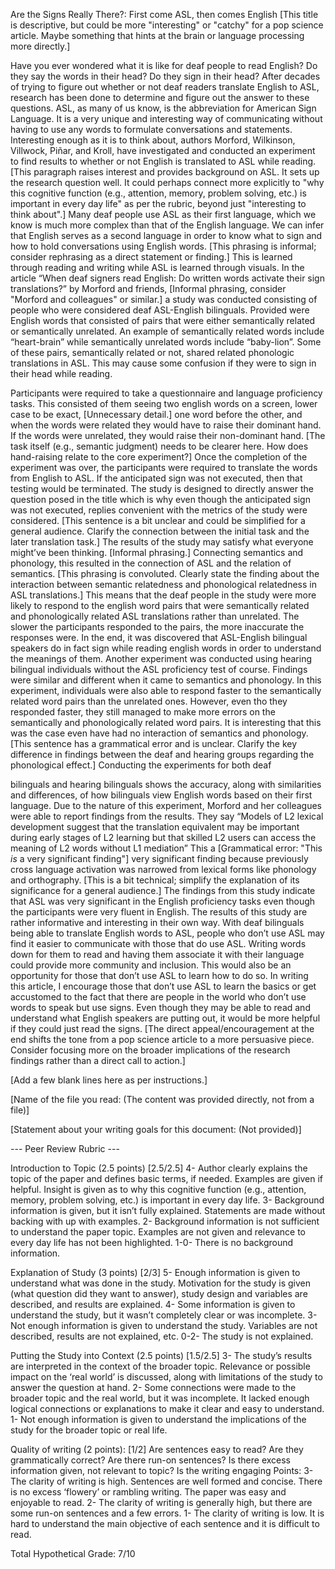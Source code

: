 Are the Signs Really There?: First come ASL, then comes English [This title is descriptive, but could be more "interesting" or "catchy" for a pop science article. Maybe something that hints at the brain or language processing more directly.]

Have you ever wondered what it is like for deaf people to read English? Do they
say the words in their head? Do they sign in their head? After decades of trying to figure
out whether or not deaf readers translate English to ASL, research has been done to
determine and figure out the answer to these questions. ASL, as many of us know, is the
abbreviation for American Sign Language. It is a very unique and interesting way of
communicating without having to use any words to formulate conversations and
statements. Interesting enough as it is to think about, authors Morford, Wilkinson,
Villwock, Piñar, and Kroll, have investigated and conducted an experiment to find
results to whether or not English is translated to ASL while reading. [This paragraph raises interest and provides background on ASL. It sets up the research question well. It could perhaps connect more explicitly to "why this cognitive function (e.g., attention, memory, problem solving, etc.) is important in every day life" as per the rubric, beyond just "interesting to think about".]
Many deaf people use ASL as their first language, which we know is much more
complex than that of the English language. We can infer that English serves as a second
language in order to know what to sign and how to hold conversations using English
words. [This phrasing is informal; consider rephrasing as a direct statement or finding.] This is learned through reading and writing while ASL is learned through visuals.
In the article “When deaf signers read English: Do written words activate their sign
translations?” by Morford and friends, [Informal phrasing, consider "Morford and colleagues" or similar.] a study was conducted consisting of people who
were considered deaf ASL-English bilinguals. Provided were English words that
consisted of pairs that were either semantically related or semantically unrelated. An
example of semantically related words include “heart-brain” while semantically
unrelated words include “baby-lion”. Some of these pairs, semantically related or not,
shared related phonologic translations in ASL. This may cause some confusion if they
were to sign in their head while reading.

Participants were required to take a questionnaire and language proficiency
tasks. This consisted of them seeing two english words on a screen, lower case to be
exact, [Unnecessary detail.] one word before the other, and when the words were related they would have to
raise their dominant hand. If the words were unrelated, they would raise their
non-dominant hand. [The task itself (e.g., semantic judgment) needs to be clearer here. How does hand-raising relate to the core experiment?] Once the completion of the experiment was over, the participants
were required to translate the words from English to ASL. If the anticipated sign was not
executed, then that testing would be terminated. The study is designed to directly
answer the question posed in the title which is why even though the anticipated sign was
not executed, replies convenient with the metrics of the study were considered. [This sentence is a bit unclear and could be simplified for a general audience. Clarify the connection between the initial task and the later translation task.]
The results of the study may satisfy what everyone might’ve been thinking. [Informal phrasing.]
Connecting semantics and phonology, this resulted in the connection of ASL and the
relation of semantics. [This phrasing is convoluted. Clearly state the finding about the interaction between semantic relatedness and phonological relatedness in ASL translations.] This means that the deaf people in the study were more likely to
respond to the english word pairs that were semantically related and phonologically
related ASL translations rather than unrelated. The slower the participants responded to
the pairs, the more inaccurate the responses were. In the end, it was discovered that
ASL-English bilingual speakers do in fact sign while reading english words in order to
understand the meanings of them. 
Another experiment was conducted using hearing bilingual individuals without
the ASL proficiency test of course. Findings were similar and different when it came to
semantics and phonology. In this experiment, individuals were also able to respond
faster to the semantically related word pairs than the unrelated ones. However, even tho
they responded faster, they still managed to make more errors on the semantically and
phonologically related word pairs. It is interesting that this was the case even have had
no interaction of semantics and phonology. [This sentence has a grammatical error and is unclear. Clarify the key difference in findings between the deaf and hearing groups regarding the phonological effect.] Conducting the experiments for both deaf

bilinguals and hearing bilinguals shows the accuracy, along with similarities and
differences, of how bilinguals view English words based on their first language.
Due to the nature of this experiment, Morford and her colleagues were able to
report findings from the results. They say “Models of L2 lexical development suggest
that the translation equivalent may be important during early stages of L2 learning but
that skilled L2 users can access the meaning of L2 words without L1 mediation” This a [Grammatical error: "This *is* a very significant finding"] very significant finding because previously cross language activation was narrowed from
lexical forms like phonology and orthography. [This is a bit technical; simplify the explanation of its significance for a general audience.] The findings from this study indicate that
ASL was very significant in the English proficiency tasks even though the participants
were very fluent in English.
The results of this study are rather informative and interesting in their own way.
With deaf bilinguals being able to translate English words to ASL, people who don’t use
ASL may find it easier to communicate with those that do use ASL. Writing words down
for them to read and having them associate it with their language could provide more
community and inclusion. This would also be an opportunity for those that don’t use
ASL to learn how to do so. In writing this article, I encourage those that don’t use ASL to
learn the basics or get accustomed to the fact that there are people in the world who
don’t use words to speak but use signs. Even though they may be able to read and
understand what English speakers are putting out, it would be more helpful if they could
just read the signs. [The direct appeal/encouragement at the end shifts the tone from a pop science article to a more persuasive piece. Consider focusing more on the broader implications of the research findings rather than a direct call to action.]

[Add a few blank lines here as per instructions.]



[Name of the file you read: (The content was provided directly, not from a file)]

[Statement about your writing goals for this document: (Not provided)]


--- Peer Review Rubric ---

Introduction to Topic (2.5 points) [2.5/2.5]
4- Author clearly explains the topic of the paper and defines basic terms, if needed. Examples are given if helpful. Insight is given as to why this cognitive function (e.g., attention, memory, problem solving, etc.) is important in every day life.
3- Background information is given, but it isn’t fully explained. Statements are made without backing with up with examples.
2- Background information is not sufficient to understand the paper topic. Examples are not given and relevance to every day life has not been highlighted.
1-0- There is no background information.

Explanation of Study (3 points) [2/3]
5- Enough information is given to understand what was done in the study. Motivation for the study is given (what question did they want to answer), study design and variables are described, and results are explained.
4- Some information is given to understand the study, but it wasn’t completely clear or was incomplete.
3- Not enough information is given to understand the study. Variables are not described, results are not explained, etc.
0-2- The study is not explained.

Putting the Study into Context (2.5 points) [1.5/2.5]
3- The study’s results are interpreted in the context of the broader topic. Relevance or possible impact on the ‘real world’ is discussed, along with limitations of the study to answer the question at hand.
2- Some connections were made to the broader topic and the real world, but it was incomplete. It lacked enough logical connections or explanations to make it clear and easy to understand.
1- Not enough information is given to understand the implications of the study for the broader topic or real life.

Quality of writing (2 points): [1/2]
Are sentences easy to read?
Are they grammatically correct?
Are there run-on sentences?
Is there excess information given, not relevant to topic?
Is the writing engaging
Points:
3- The clarity of writing is high. Sentences are well formed and concise. There is no excess ‘flowery’ or rambling writing. The paper was easy and enjoyable to read.
2- The clarity of writing is generally high, but there are some run-on sentences and a few errors.
1- The clarity of writing is low. It is hard to understand the main objective of each sentence and it is difficult to read.

Total Hypothetical Grade: 7/10
